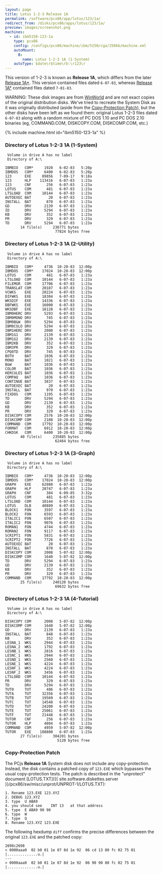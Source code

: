 ```yaml
---
layout: page
title: Lotus 1-2-3 Release 1A
permalink: /software/pcx86/app/lotus/123/1a/
redirect_from: /disks/pcx86/apps/lotus/123/1a/
preview: images/screenshot.png
machines:
  - id: ibm5150-123-1a
    type: pcx86
    config: /configs/pcx86/machine/ibm/5150/cga/256kb/machine.xml
    autoMount:
      B:
        name: Lotus 1-2-3 1A (1-System)
    autoType: $date\r$time\rb:\r123\r
---
```


This version of 1-2-3 is known as **Release 1A**, which differs from the later
[Release 1A\*](/software/pcx86/app/lotus/123/1aa/).  This version contained files dated `6-07-83`,
whereas [Release 1A\*](/software/pcx86/app/lotus/123/1aa/) contained files dated `7-01-83`.

WARNING: These disk images are from [WinWorld](https://winworldpc.com/product/lotus-1-2-3/1x) and are not exact
copies of the original distribution disks.  We've tried to recreate the System Disk as it was originally distributed
(aside from the [Copy-Protection Patch](#copy-protection-patch)), but the other disks have been left as we found them:
original Lotus 1-2-3 files dated `6-07-83` along with a random mixture of PC DOS 1.10 and PC DOS 2.10 binaries
(eg, COMMAND.COM, DISKCOPY.COM, DISKCOMP.COM, etc.)

{% include machine.html id="ibm5150-123-1a" %}

### Directory of Lotus 1-2-3 1A (1-System)

     Volume in drive A has no label
     Directory of A:\

    IBMBIO   COM*     1920   6-02-83   5:20p
    IBMDOS   COM*     6400   6-02-83   5:20p
    123      EXE     89856   7-09-17   9:18a
    123      HLP    113416   6-07-83   1:23a
    123      CNF       256   6-07-83   1:23a
    LOTUS    COM       481   6-07-83   1:23a
    LTSLOAD  COM     10144   6-07-83   1:23a
    AUTOEXEC BAT        20   6-07-83   1:23a
    INSTALL  BAT       870   6-07-83   1:23a
    GD       DRV      2139   6-07-83   1:23a
    ID       DRV      5294   6-07-83   1:23a
    KB       DRV       352   6-07-83   1:23a
    PR       DRV       329   6-07-83   1:23a
    TD       DRV      5294   6-07-83   1:23a
           14 file(s)     236771 bytes
                           77824 bytes free

### Directory of Lotus 1-2-3 1A (2-Utility)

     Volume in drive A has no label
     Directory of A:\

    IBMBIO   COM*     4736  10-20-83  12:00p
    IBMDOS   COM*    17024  10-20-83  12:00p
    LOTUS    COM       481   6-07-83   1:23a
    LTSLOAD  COM     10144   6-07-83   1:23a
    FILEMGR  COM     17706   6-07-83   1:23a
    TRANSLAT COM     20187   6-07-83   1:23a
    VCWKS    EXE     20224   6-07-83   1:23a
    DIFWKS   EXE     18304   6-07-83   1:23a
    WKSDIF   EXE     14336   6-07-83   1:23a
    DBFWKS   EXE     16000   6-07-83   1:23a
    WKSDBF   EXE     16128   6-07-83   1:23a
    IBM0HERC DRV      5293   6-07-83   1:23a
    IBM0MONO DRV       745   6-07-83   1:23a
    IBM0B&W  DRV      5294   6-07-83   1:23a
    IBM0COLO DRV      5294   6-07-83   1:23a
    IBM1HERC DRV      2080   6-07-83   1:23a
    IBM1G1   DRV      2139   6-07-83   1:23a
    IBM1G2   DRV      2139   6-07-83   1:23a
    IBM2KB   DRV       352   6-07-83   1:23a
    IBM3PR   DRV       329   6-07-83   1:23a
    CPQ0TD   DRV       745   6-07-83   1:23a
    BOTH     BAT      1036   6-07-83   1:23a
    MONO     BAT      1021   6-07-83   1:23a
    B&W      BAT      1036   6-07-83   1:23a
    COLOR    BAT      1036   6-07-83   1:23a
    HERCULES BAT      1036   6-07-83   1:23a
    COMPAQ   BAT      1036   6-07-83   1:23a
    CONTINUE BAT      3837   6-07-83   1:23a
    AUTOEXEC BAT        20   6-07-83   1:23a
    INSTALL  BAT       970   6-07-83   1:23a
    FIXDOS   COM      1195   6-07-83   1:23a
    TD       DRV      5294   6-07-83   1:23a
    GD       DRV      2139   6-07-83   1:23a
    KB       DRV       352   6-07-83   1:23a
    PR       DRV       329   6-07-83   1:23a
    DISKCOPY COM      2576  10-20-83  12:00p
    DISKCOMP COM      2188  10-20-83  12:00p
    COMMAND  COM     17792  10-20-83  12:00p
    FORMAT   COM      6912  10-20-83  12:00p
    CHKDSK   COM      6400  10-20-83  12:00p
           40 file(s)     235885 bytes
                           62464 bytes free

### Directory of Lotus 1-2-3 1A (3-Graph)

     Volume in drive A has no label
     Directory of A:\

    IBMBIO   COM*     4736  10-20-83  12:00p
    IBMDOS   COM*    17024  10-20-83  12:00p
    GRAPH    EXE     62080   6-07-83   1:23a
    GRAPH    HLP     20747   6-07-83   1:23a
    GRAPH    CNF       384   6-09-85   3:32p
    LOTUS    COM       481   6-07-83   1:23a
    LTSLOAD  COM     10144   6-07-83   1:23a
    LOTUS    DLB     40889   6-07-83   1:23a
    BLOCK1   FON      3597   6-07-83   1:23a
    BLOCK2   FON      6593   6-07-83   1:23a
    ITALIC1  FON      6507   6-07-83   1:23a
    ITALIC2  FON      9076   6-07-83   1:23a
    ROMAN1   FON      4744   6-07-83   1:23a
    ROMAN2   FON      9117   6-07-83   1:23a
    SCRIPT1  FON      5831   6-07-83   1:23a
    SCRIPT2  FON      7726   6-07-83   1:23a
    AUTOEXEC BAT        20   6-07-83   1:23a
    INSTALL  BAT       870   6-07-83   1:23a
    DISKCOPY COM      2008   5-07-82  12:00p
    DISKCOMP COM      1640   5-07-82  12:00p
    TD       DRV      5294   6-07-83   1:23a
    GD       DRV      2139   6-07-83   1:23a
    KB       DRV       352   6-07-83   1:23a
    PR       DRV       329   6-07-83   1:23a
    COMMAND  COM     17792  10-20-83  12:00p
           25 file(s)     240120 bytes
                           69632 bytes free

### Directory of Lotus 1-2-3 1A (4-Tutorial)

     Volume in drive A has no label
     Directory of A:\

    DISKCOPY COM      2008   5-07-82  12:00p
    DISKCOMP COM      1640   5-07-82  12:00p
    GD       DRV      2139   6-07-83   1:23a
    INSTALL  BAT       848   6-07-83   1:23a
    KB       DRV       352   6-07-83   1:23a
    LESNA_1  WKS      2944   6-07-83   1:23a
    LESNA_2  WKS      1792   6-07-83   1:23a
    LESNB_1  WKS      2816   6-07-83   1:23a
    LESNC_1  WKS      2944   6-07-83   1:23a
    LESND_1  WKS      2560   6-07-83   1:23a
    LESNE_1  WKS      4224   6-07-83   1:23a
    LESNF_1  WKS      4224   6-07-83   1:23a
    LESNF_2  WKS      3456   6-07-83   1:23a
    LTSLOAD  COM     10144   6-07-83   1:23a
    PR       DRV       329   6-07-83   1:23a
    TD       DRV      5294   6-07-83   1:23a
    TUT0     TUT       486   6-07-83   1:23a
    TUTA     TUT     32356   6-07-83   1:23a
    TUTB     TUT     19569   6-07-83   1:23a
    TUTC     TUT     14548   6-07-83   1:23a
    TUTD     TUT     24200   6-07-83   1:23a
    TUTE     TUT     25061   6-07-83   1:23a
    TUTF     TUT     21448   6-07-83   1:23a
    TUTOR    CNF       256   6-07-83   1:23a
    TUTOR    HLP      4804   6-07-83   1:23a
    COMMAND  COM      4959   5-07-82  12:00p
    TUTOR    EXE    108800   6-07-83   1:23a
           27 file(s)     304201 bytes
                            5120 bytes free

### Copy-Protection Patch

The PCjs **Release 1A** System disk does not include any copy-protection.  Instead, the disk contains a patched
copy of `123.EXE` which bypasses the usual copy-protection tests.  The patch is described in the "unprotect" document
[LOTUS.TXT]({{ site.software.diskettes.server }}/pcx86/sw/misc/unprot/UNPROT-1/LOTUS.TXT):

	1. Rename 123.EXE 123.XYZ
	2. DEBUG 123.XYZ
	3. type  U ABA9
	4. you should see    INT 13   at that address
	5. type  E ABA9 90 90
	6. type  W
	7. type  Q
	8. Rename 123.XYZ 123.EXE

The following hexdump `diff` confirms the precise differences between the original `123.EXE` and the patched copy: 

	2698c2698
	< 0000aaa0  02 b0 01 1e 07 8d 1e 92  06 cd 13 80 fc 02 75 01  |..............u.|
	---
	> 0000aaa0  02 b0 01 1e 07 8d 1e 92  06 90 90 80 fc 02 75 01  |..............u.|
